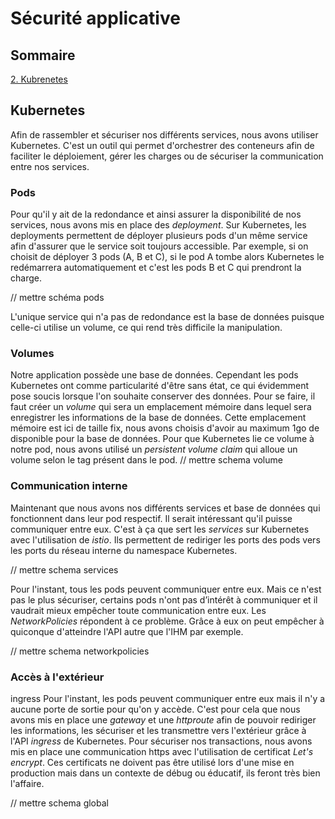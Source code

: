 # Sécurité applicative
## Sommaire
[2. Kubrenetes](#kubernetes)
 
## Kubernetes
Afin de rassembler et sécuriser nos différents services, nous avons utiliser Kubernetes. C'est un outil qui permet d'orchestrer des conteneurs afin de faciliter le déploiement, gérer les charges ou de sécuriser la communication entre nos services.

### Pods
Pour qu'il y ait de la redondance et ainsi assurer la disponibilité de nos services, nous avons mis en place des *deployment*. Sur Kubernetes, les deployments permettent de déployer plusieurs pods d'un même service afin d'assurer que le service soit toujours accessible. Par exemple, si on choisit de déployer 3 pods (A, B et C), si le pod A tombe alors Kubernetes le redémarrera automatiquement et c'est les pods B et C qui prendront la charge.

// mettre schéma pods

L'unique service qui n'a pas de redondance est la base de données puisque celle-ci utilise un volume, ce qui rend très difficile la manipulation.

### Volumes
Notre application possède une base de données. Cependant les pods Kubernetes ont comme particularité d'être sans état, ce qui évidemment pose soucis lorsque l'on souhaite conserver des données. Pour se faire, il faut créer un *volume* qui sera un emplacement mémoire dans lequel sera enregistrer les informations de la base de données. Cette emplacement mémoire est ici de taille fix, nous avons choisis d'avoir au maximum 1go de disponible pour la base de données.
Pour que Kubernetes lie ce volume à notre pod, nous avons utilisé un *persistent volume claim* qui alloue un volume selon le tag présent dans le pod.
// mettre schema volume

### Communication interne
Maintenant que nous avons nos différents services et base de données qui fonctionnent dans leur pod respectif. Il serait intéressant qu'il puisse communiquer entre eux. C'est à ça que sert les *services* sur Kubernetes avec l'utilisation de *istio*. Ils permettent de rediriger les ports des pods vers les ports du réseau interne du namespace Kubernetes.

// mettre schema services

Pour l'instant, tous les pods peuvent communiquer entre eux. Mais ce n'est pas le plus sécuriser, certains pods n'ont pas d’intérêt à communiquer et il vaudrait mieux empêcher toute communication entre eux. Les *NetworkPolicies* répondent à ce problème. Grâce à eux on peut empêcher à quiconque d'atteindre l'API autre que l'IHM par exemple.

// mettre schema networkpolicies 

### Accès à l'extérieur
ingress
Pour l'instant, les pods peuvent communiquer entre eux mais il n'y a aucune porte de sortie pour qu'on y accède. C'est pour cela que nous avons mis en place une *gateway* et une *httproute* afin de pouvoir rediriger les informations, les sécuriser et les transmettre vers l'extérieur grâce à l'API *ingress* de Kubernetes.
Pour sécuriser nos transactions, nous avons mis en place une communication https avec l'utilisation de certificat *Let's encrypt*. Ces certificats ne doivent pas être utilisé lors d'une mise en production mais dans un contexte de débug ou éducatif, ils feront très bien l'affaire.

// mettre schema global
